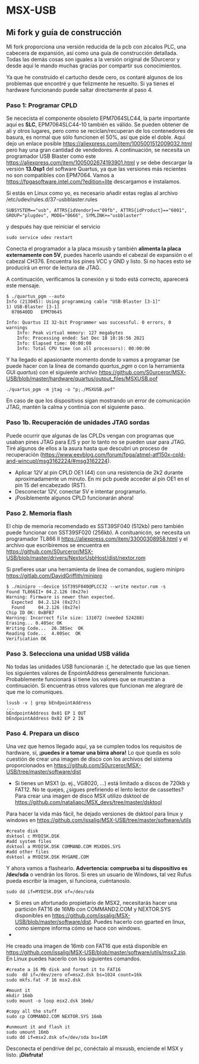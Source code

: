 # MSX-USB
## Mi fork y guía de construcción
Mi fork proporciona una versión reducida de la pcb con zócalos PLC, una cabecera de expansión, así como una guía de construcción detallada. Todas las demás cosas son iguales a la versión original de S0urceror y desde aquí le mando muchas gracias por compartir sus conocimientos.

Ya que he construido el cartucho desde cero, os contaré algunos de los problemas que encontré y que felizmente he resuelto.
Si ya tienes el hardware funcionando puede saltar directamente al paso 4.

### Paso 1: Programar CPLD
Se nececista el componente obsoleto EPM7064SLC44, la parte importante aquí es **SLC**, EPM7064SLC44-10 también es válido. Se pueden obtener de ali y otros lugares, pero como se reciclan/recuperan de los contenedores de basura, es normal que sólo funcionen el 50%, así que pide el doble. Aquí dejo un enlace posible https://aliexpress.com/item/1005001512009032.html pero hay una gran cantidad de vendedores.
A continuación, se necesita un programador USB Blaster como este https://aliexpress.com/item/1005002674193901.html y se debe descargar la versión **13.0sp1** del software Quartus, ya que las versiones más recientes no son compatibles con EPM7064. Vamos a https://fpgasoftware.intel.com/?edition=lite descargamos e instalamos.

Si estás en Linux como yo, es necesario añadir estas reglas al archivo /etc/udev/rules.d/37-usbblaster.rules
```
SUBSYSTEM=="usb", ATTRS{idVendor}=="09fb", ATTRS{idProduct}=="6001", GROUP="plugdev", MODE="0666", SYMLINK+="usbblaster" 
```
y después hay que reiniciar el servicio
```
sudo service udev restart 
```

Conecta el programador a la placa msxusb y también **alimenta la placa externamente con 5V**, puedes hacerlo usando el cabezal de expansión o el cabezal CH376. Encuentra los pines VCC y GND y listo. Si no haces esto se producirá un error de lectura de JTAG.

A continuación, verificamos la conexión y si todo está correcto, aparecerá este mensaje.
```
$ ./quartus_pgm --auto
Info (213045): Using programming cable "USB-Blaster [3-1]"
1) USB-Blaster [3-1]
  070640DD   EPM7064S

Info: Quartus II 32-bit Programmer was successful. 0 errors, 0 warnings
    Info: Peak virtual memory: 127 megabytes
    Info: Processing ended: Sat Dec 18 10:16:56 2021
    Info: Elapsed time: 00:00:00
    Info: Total CPU time (on all processors): 00:00:00
```

Y ha llegado el apasionante momento donde lo vamos a programar (se puede hacer con la línea de comando *quartus_pgm* o con la herramienta GUI *quartus*)
con el siguiente archivo https://github.com/S0urceror/MSX-USB/blob/master/hardware/quartus/output_files/MSXUSB.pof
```
./quartus_pgm -m jtag -o "p;./MSXUSB.pof"
```

En caso de que los dispositivos sigan mostrando un error de comunicación JTAG, mantén la calma y continúa con el siguiente paso.

### Paso 1b. Recuperación de unidades JTAG sordas
Puede ocurrir que algunas de las CPLDs vengan con programas que usaban pines JTAG para E/S y por lo tanto no se pueden usar para JTAG. Tiré algunos de ellos a la asura hasta que descubrí un proceso de recuperación (https://www.eevblog.com/forum/fpga/atmel-atf150x-cpld-and-wincupl/msg3162224/#msg3162224).
- Aplicar 12V al pin CPLD OE1 (44) con una resistencia de 2k2 durante aproximadamente un minuto. En mi pcb puede acceder al pin OE1 en el pin 15 del encabezado (RST).
- Desconectar 12V, conectar 5V e intentar programarlo.
- ¡Posiblemente algunos CPLD funcionarán ahora!

### Paso 2. Memoria flash
El chip de memoria recomendado es SST39SF040 (512kb) pero también puede funcionar con SST39SF020 (256kb). A conituanicón, se necesita un programador TL866 II https://aliexpress.com/item/33000308958.html y el archivo que escribiremos se encuentra en  https://github.com/S0urceror/MSX-USB/blob/master/drivers/NextorUsbHost/dist/nextor.rom

Si prefieres usar una herramienta de línea de comandos, sugiero minipro https://gitlab.com/DavidGriffith/minipro

```
$ ./minipro --device SST39SF040@PLCC32 --write nextor.rom -s
Found TL866II+ 04.2.126 (0x27e)
Warning: Firmware is newer than expected.
  Expected  04.2.124 (0x27c)
  Found     04.2.126 (0x27e)
Chip ID OK: 0xBFB7
Warning: Incorrect file size: 131072 (needed 524288)
Erasing... 0.40Sec OK
Writing Code...  26.38Sec  OK
Reading Code...  4.00Sec  OK
Verification OK

```

### Paso 3. Selecciona una unidad USB válida
No todas las unidades USB funcionarán :(, he detectado que las que tienen los siguientes valores de EnpointAddress generalmente funcionan. Probablemente funcionará si tiene los valores que se muestran a continuación. Si encuentras otros valores que funcionan me alegraré de que me lo comuniques.
```
lsusb -v | grep bEndpointAddress
...
bEndpointAddress 0x01 EP 1 OUT
bEndpointAddress 0x82 EP 2 IN 
```

### Paso 4. Prepara un disco
Una vez que hemos llegado aquí, ya se cumplen todos los requisitos de hardware, sí, **¡puedes ir a tomar una birra ahora!**
Lo que queda es solo cuestión de crear una imagen de disco con los archivos del sistema proporcionados en https://github.com/S0urceror/MSX-USB/tree/master/software/dist

- Si tienes un MSX1 (p. ej., VG8020, ...) está limitado a discos de 720kb y FAT12. No te quejes, ¿sigues prefiriendo el lento lector de cassettes?
Para crear una imagen de disco MSX utilizo dsktool de https://github.com/nataliapc/MSX_devs/tree/master/dsktool

Para hacer la vida más fácil, he dejado versiones de dsktool para linux y windows en https://github.com/issalig/MSX-USB/tree/master/software/utils

```
#create disk
dsktool c MYDISK.DSK
#add system files
dsktool a MYDISK.DSK COMMAND.COM MSXDOS.SYS
#add other files
dsktool a MYDISK.DSK MYGAME.COM
```

Y ahora vamos a flashearlo. **Advertencia: comprueba si tu dispositivo es /dev/sda** o vendrán los lloros. Si eres un usuario de Windows, tal vez Rufus pueda escribir la imagen, si funciona, cuéntanoslo.


```
sudo dd if=MYDISK.DSK of=/dev/sda
```

- Si eres un afortunado propietario de MSX2, necesitarás hacer una partición FAT16 de 16Mb con COMMAND2.COM y NEXTOR.SYS disponibles en https://github.com/issalig/MSX-USB/blob/master/software/dist. Puedes hacerlo con gparted en linux, como siempre informa cómo se hace con windows.
- 

He creado una imagen de 16mb con FAT16 que está disponible en https://github.com/issalig/MSX-USB/blob/master/software/utils/msx2.zip. En Linux puedes hacerlo con los siguientes comandos.
```
#create a 16 Mb disk and format it to FAT16
sudo  dd if=/dev/zero of=msx2.dsk bs=1024 count=16k
sudo mkfs.fat -F 16 msx2.dsk

#mount it
mkdir 16mb 
sudo mount -o loop msx2.dsk 16mb/

#copy all the stuff
sudo cp COMMAND2.COM NEXTOR.SYS 16mb

#unmount it and flash it
sudo umount 16mb
sudo dd if=msx2.dsk of=/dev/sda bs=16M
```

Desconecta el pendrive del pc, conéctalo al msxusb, enciende el MSX y listo. 
**¡Disfruta!** 
